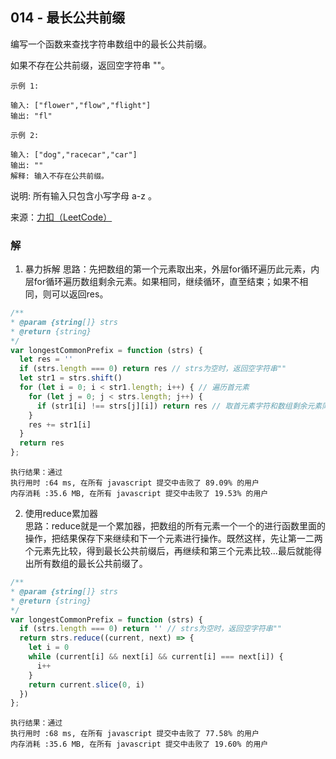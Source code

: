 ## 014 - 最长公共前缀
编写一个函数来查找字符串数组中的最长公共前缀。

如果不存在公共前缀，返回空字符串 ""。

```
示例 1:

输入: ["flower","flow","flight"]
输出: "fl"
```
```
示例 2:

输入: ["dog","racecar","car"]
输出: ""
解释: 输入不存在公共前缀。
```
说明: 所有输入只包含小写字母 a-z 。

来源：[力扣（LeetCode）](https://leetcode-cn.com/problems/longest-common-prefix)

### 解
1. 暴力拆解
思路：先把数组的第一个元素取出来，外层for循环遍历此元素，内层for循环遍历数组剩余元素。如果相同，继续循环，直至结束；如果不相同，则可以返回res。
```js
/**
* @param {string[]} strs
* @return {string}
*/
var longestCommonPrefix = function (strs) {
  let res = ''
  if (strs.length === 0) return res // strs为空时，返回空字符串""
  let str1 = strs.shift()
  for (let i = 0; i < str1.length; i++) { // 遍历首元素
    for (let j = 0; j < strs.length; j++) { 
      if (str1[i] !== strs[j][i]) return res // 取首元素字符和数组剩余元素同位置的字符对比
    }
    res += str1[i]
  }
  return res
};
```
```
执行结果：通过
执行用时 :64 ms, 在所有 javascript 提交中击败了 89.09% 的用户
内存消耗 :35.6 MB, 在所有 javascript 提交中击败了 19.53% 的用户
```

2. 使用reduce累加器  
思路：reduce就是一个累加器，把数组的所有元素一个一个的进行函数里面的操作，把结果保存下来继续和下一个元素进行操作。既然这样，先让第一二两个元素先比较，得到最长公共前缀后，再继续和第三个元素比较...最后就能得出所有数组的最长公共前缀了。
```js
/**
* @param {string[]} strs
* @return {string}
*/
var longestCommonPrefix = function (strs) {
  if (strs.length === 0) return '' // strs为空时，返回空字符串""
  return strs.reduce((current, next) => {
    let i = 0
    while (current[i] && next[i] && current[i] === next[i]) {
      i++
    }
    return current.slice(0, i)
  })
};
```
```
执行结果：通过
执行用时 :68 ms, 在所有 javascript 提交中击败了 77.58% 的用户
内存消耗 :35.6 MB, 在所有 javascript 提交中击败了 19.60% 的用户
```